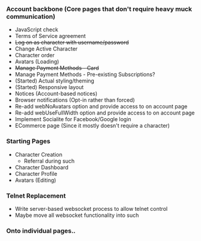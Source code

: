 ### Account backbone (Core pages that don't require heavy muck communication)
* JavaScript check
* Terms of Service agreement
* ~~Log on as character with username/password~~
* Change Active Character
* Character order
* Avatars (Loading)
* ~~Manage Payment Methods - Card~~
* Manage Payment Methods - Pre-existing Subscriptions?
* (Started) Actual styling/theming
* (Started) Responsive layout
* Notices (Account-based notices)
* Browser notifications (Opt-in rather than forced)
* Re-add webNoAvatars option and provide access to on account page
* Re-add webUseFullWidth option and provide access to on account page
* Implement Socialite for Facebook/Google login
* ECommerce page (Since it mostly doesn't require a character) 
 
### Starting Pages
* Character Creation
    * Referral during such
* Character Dashboard
* Character Profile 
* Avatars (Editing)
 
### Telnet Replacement
* Write server-based websocket process to allow telnet control
* Maybe move all websocket functionality into such

### Onto individual pages..

